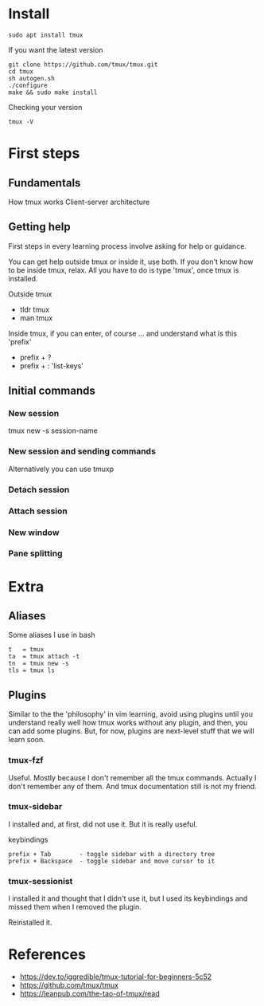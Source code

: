 
# Install

```
sudo apt install tmux
```

If you want the latest version

```
git clone https://github.com/tmux/tmux.git
cd tmux
sh autogen.sh
./configure
make && sudo make install
```

Checking your version

```
tmux -V
```

# First steps

## Fundamentals

How tmux works
Client-server architecture

## Getting help

First steps in every learning process involve asking for help or guidance.

You can get help outside tmux or inside it, use both. If you don't know how to be inside tmux, relax.
All you have to do is type 'tmux', once tmux is installed.

Outside tmux

- tldr tmux
- man tmux

Inside tmux, if you can enter, of course ... and understand what is this 'prefix'

- prefix + ?
- prefix + : 'list-keys'

## Initial commands

### New session
tmux new -s session-name
### New session and sending commands
Alternatively you can use tmuxp
### Detach session
### Attach session
### New window
### Pane splitting


# Extra

## Aliases

Some aliases I use in bash

```
t   = tmux
ta  = tmux attach -t
tn  = tmux new -s
tls = tmux ls
```

## Plugins

Similar to the the 'philosophy' in vim learning, avoid using plugins until you understand really well how tmux works without any plugin,
and then, you can add some plugins. But, for now, plugins are next-level stuff that we will learn soon.

### tmux-fzf

Useful. Mostly because I don't remember all the tmux commands. Actually I don't remember any of them. And tmux documentation still is not my friend.

### tmux-sidebar

I installed and, at first, did not use it. But it is really useful.

keybindings

```
prefix + Tab        - toggle sidebar with a directory tree
prefix + Backspace  - toggle sidebar and move cursor to it
```

### tmux-sessionist

I installed it and thought that I didn't use it, but I used its keybindings and missed them when I removed the plugin.

Reinstalled it.

# References

- <https://dev.to/iggredible/tmux-tutorial-for-beginners-5c52>
- <https://github.com/tmux/tmux>
- <https://leanpub.com/the-tao-of-tmux/read>
